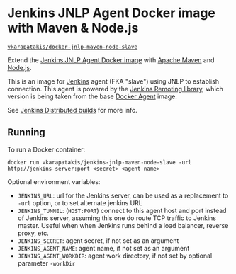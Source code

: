 # Jenkins JNLP Agent Docker image with Maven & Node.js

[`vkarapatakis/docker-jnlp-maven-node-slave`](https://hub.docker.com/r/vkarapatakis/jenkins-jnlp-maven-node-slave)

Extend the [Jenkins JNLP Agent Docker image](https://hub.docker.com/r/jenkinsci/jnlp-slave/) with [Apache Maven](https://maven.apache.org) and [Node.js](https://nodejs.org).

This is an image for [Jenkins](https://jenkins.io) agent (FKA "slave") using JNLP to establish connection.
This agent is powered by the [Jenkins Remoting library](https://github.com/jenkinsci/remoting), which version is being taken from the base [Docker Agent](https://github.com/jenkinsci/docker-slave/) image.

See [Jenkins Distributed builds](https://wiki.jenkins-ci.org/display/JENKINS/Distributed+builds) for more info.

## Running

To run a Docker container:

```shell
docker run vkarapatakis/jenkins-jnlp-maven-node-slave -url http://jenkins-server:port <secret> <agent name>
```

Optional environment variables:

* `JENKINS_URL`: url for the Jenkins server, can be used as a replacement to `-url` option, or to set alternate jenkins URL
* `JENKINS_TUNNEL`: (`HOST:PORT`) connect to this agent host and port instead of Jenkins server, assuming this one do route TCP traffic to Jenkins master. Useful when when Jenkins runs behind a load balancer, reverse proxy, etc.
* `JENKINS_SECRET`: agent secret, if not set as an argument
* `JENKINS_AGENT_NAME`: agent name, if not set as an argument
* `JENKINS_AGENT_WORKDIR`: agent work directory, if not set by optional parameter `-workDir`
